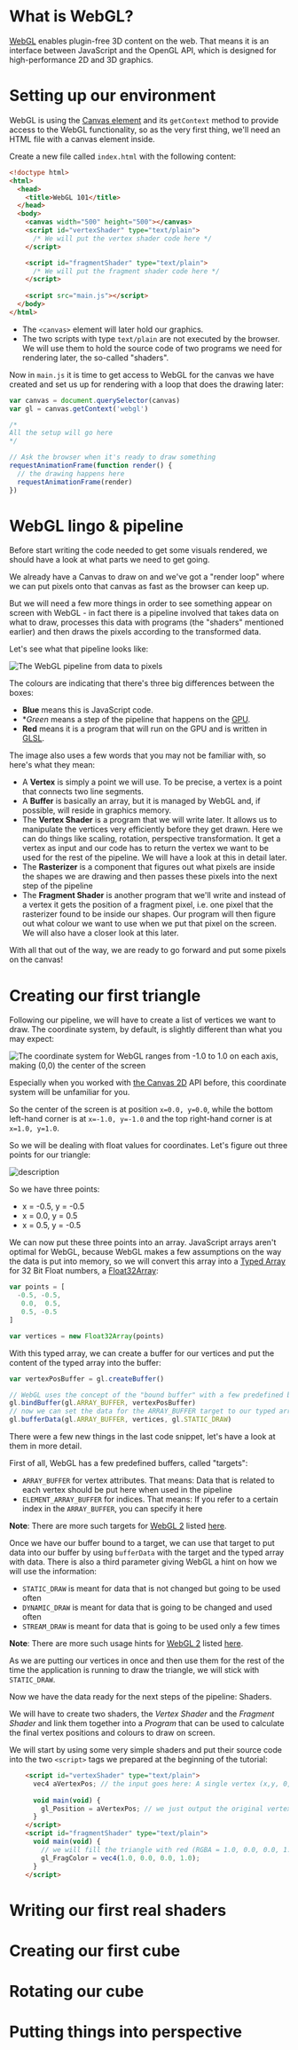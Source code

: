 # What is WebGL?

[WebGL](https://www.khronos.org/webgl/) enables plugin-free 3D content on the web.
That means it is an interface between JavaScript and the OpenGL API, which is designed for high-performance 2D and 3D graphics.

# Setting up our environment

WebGL is using the [Canvas element](https://developer.mozilla.org/en-US/docs/Web/API/HTMLCanvasElement) and its `getContext` method to provide access to the WebGL functionality, so as the very first thing, we'll need an HTML file with a canvas element inside.

Create a new file called `index.html` with the following content:
```html
<!doctype html>
<html>
  <head>
    <title>WebGL 101</title>
  </head>
  <body>
    <canvas width="500" height="500"></canvas>
    <script id="vertexShader" type="text/plain">
      /* We will put the vertex shader code here */
    </script>

    <script id="fragmentShader" type="text/plain">
      /* We will put the fragment shader code here */
    </script>
    
    <script src="main.js"></script>
  </body>
</html>
```

* The `<canvas>` element will later hold our graphics.
* The two scripts with type `text/plain` are not executed by the browser. We will use them to hold the source code of two programs we need for rendering later, the so-called "shaders".

Now in `main.js` it is time to get access to WebGL for the canvas we have created and set us up for rendering with a loop that does the drawing later:

```javascript
var canvas = document.querySelector(canvas)
var gl = canvas.getContext('webgl')

/*
All the setup will go here
*/

// Ask the browser when it's ready to draw something
requestAnimationFrame(function render() {
  // the drawing happens here
  requestAnimationFrame(render)
})
```

# WebGL lingo & pipeline

Before start writing the code needed to get some visuals rendered, we should have a look at what parts we need to get going.

We already have a Canvas to draw on and we've got a "render loop" where we can put pixels onto that canvas as fast as the browser can keep up.

But we will need a few more things in order to see something appear on screen with WebGL - in fact there is a pipeline involved that takes data on what to draw, processes this data with programs (the "shaders" mentioned earlier) and then draws the pixels according to the transformed data.

Let's see what that pipeline looks like:

![The WebGL pipeline from data to pixels](https://raw.githubusercontent.com/pluralsight/guides/master/images/48392913-d9df-4f3d-ace0-43e9699b44cb.png)

The colours are indicating that there's three big differences between the boxes:

* **Blue** means this is JavaScript code.
* **Green* means a step of the pipeline that happens on the [GPU](https://en.wikipedia.org/wiki/GPU).
* **Red** means it is a program that will run on the GPU and is written in [GLSL](https://en.wikipedia.org/wiki/OpenGL_Shading_Language).

The image also uses a few words that you may not be familiar with, so here's what they mean:

* A **Vertex** is simply a point we will use. To be precise, a vertex is a point that connects two line segments.
* A **Buffer** is basically an array, but it is managed by WebGL and, if possible, will reside in graphics memory.
* The **Vertex Shader** is a program that we will write later. It allows us to manipulate the vertices very efficiently before they get drawn. Here we can do things like scaling, rotation, perspective transformation. It get a vertex as input and our code has to return the vertex we want to be used for the rest of the pipeline. We will have a look at this in detail later.
* The **Rasterizer** is a component that figures out what pixels are inside the shapes we are drawing and then passes these pixels into the next step of the pipeline
* The **Fragment Shader** is another program that we'll write and instead of a vertex it gets the position of a fragment pixel, i.e. one pixel that the rasterizer found to be inside our shapes. Our program will then figure out what colour we want to use when we put that pixel on the screen. We will also have a closer look at this later.

With all that out of the way, we are ready to go forward and put some pixels on the canvas!

# Creating our first triangle

Following our pipeline, we will have to create a list of vertices we want to draw.
The coordinate system, by default, is slightly different than what you may expect:


![The coordinate system for WebGL ranges from -1.0 to 1.0 on each axis, making (0,0) the center of the screen](https://raw.githubusercontent.com/pluralsight/guides/master/images/7d46f90e-c5a1-4b35-aa92-414a15e54d09.png)


Especially when you worked with [the Canvas 2D](https://developer.mozilla.org/en/docs/Web/API/CanvasRenderingContext2D) API before, this coordinate system will be unfamiliar for you.

So the center of the screen is at position `x=0.0, y=0.0`, while the bottom left-hand corner is at `x=-1.0, y=-1.0` and the top right-hand corner is at `x=1.0, y=1.0`.

So we will be dealing with float values for coordinates.
Let's figure out three points for our triangle:

![description](https://raw.githubusercontent.com/pluralsight/guides/master/images/7f55b8f6-45c1-44a4-af29-6bb38808e8a4.png)

So we have three points:

* x = -0.5, y = -0.5
* x =  0.0, y =  0.5
* x =  0.5, y = -0.5

We can now put these three points into an array. JavaScript arrays aren't optimal for WebGL, because WebGL makes a few assumptions on the way the data is put into memory, so we will convert this array into a [Typed Array](https://developer.mozilla.org/en/docs/Web/JavaScript/Typed_arrays) for 32 Bit Float numbers, a [Float32Array](https://developer.mozilla.org/en-US/docs/Web/JavaScript/Reference/Global_Objects/Float32Array):

```javascript
var points = [
  -0.5, -0.5,
   0.0,  0.5,
   0.5, -0.5
]

var vertices = new Float32Array(points)
```

With this typed array, we can create a buffer for our vertices and put the content of the typed array into the buffer:

```javascript
var vertexPosBuffer = gl.createBuffer()

// WebGL uses the concept of the "bound buffer" with a few predefined buffer "targets". Each target can only be assigned a single buffer at the same time. We make our vertexPosBuffer the assigned buffer for the ARRAY_BUFFER target
gl.bindBuffer(gl.ARRAY_BUFFER, vertexPosBuffer)
// now we can set the data for the ARRAY_BUFFER target to our typed array. We also specify how the data is going to be used. STATIC_DRAW means: The data is written once and used many times (each time we draw)
gl.bufferData(gl.ARRAY_BUFFER, vertices, gl.STATIC_DRAW)
```

There were a few new things in the last code snippet, let's have a look at them in more detail.

First of all, WebGL has a few predefined buffers, called "targets":

* `ARRAY_BUFFER` for vertex attributes. That means: Data that is related to each vertex should be put here when used in the pipeline
* `ELEMENT_ARRAY_BUFFER` for indices. That means: If you refer to a certain index in the `ARRAY_BUFFER`, you can specify it here

**Note**: There are more such targets for [WebGL 2](https://developer.mozilla.org/en-US/docs/Web/API/WebGL2RenderingContext) listed [here](https://developer.mozilla.org/en/docs/Web/API/WebGLRenderingContext/bufferData).

Once we have our buffer bound to a target, we can use that target to put data into our buffer by using `bufferData` with the target and the typed array with data. There is also a third parameter giving WebGL a hint on how we will use the information:

* `STATIC_DRAW` is meant for data that is not changed but going to be used often
* `DYNAMIC_DRAW` is meant for data that is going to be changed and used often
* `STREAM_DRAW` is meant for data that is going to be used only a few times 

**Note**: There are more such usage hints for [WebGL 2](https://developer.mozilla.org/en-US/docs/Web/API/WebGL2RenderingContext) listed [here](https://developer.mozilla.org/en/docs/Web/API/WebGLRenderingContext/bufferData).

As we are putting our vertices in once and then use them for the rest of the time the application is running to draw the triangle, we will stick with `STATIC_DRAW`.

Now we have the data ready for the next steps of the pipeline: Shaders.

We will have to create two shaders, the *Vertex Shader* and the *Fragment Shader* and link them together into a *Program* that can be used to calculate the final vertex positions and colours to draw on screen.

We will start by using some very simple shaders and put their source code into the two `<script>` tags we prepared at the beginning of the tutorial:

```html
    <script id="vertexShader" type="text/plain">
      vec4 aVertexPos; // the input goes here: A single vertex (x,y, 0, 0) from the buffer
      
      void main(void) {
        gl_Position = aVertexPos; // we just output the original vertex position
      }
    </script>
    <script id="fragmentShader" type="text/plain">
      void main(void) {
        // we will fill the triangle with red (RGBA = 1.0, 0.0, 0.0, 1.0)
        gl_FragColor = vec4(1.0, 0.0, 0.0, 1.0);
      }
    </script>
```

# Writing our first real shaders

# Creating our first cube

# Rotating our cube

# Putting things into perspective


